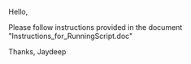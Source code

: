 

Hello,

Please follow instructions provided in the document "Instructions_for_RunningScript.doc"

Thanks,
Jaydeep
